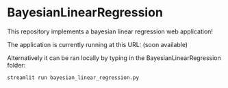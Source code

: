 # BayesianLinearRegression
This repository implements a bayesian linear regression web application!

The application is currently running at this URL:
(soon available)
<!-- 
http://github.com - automatic!
[GitHub](http://github.com)
-->

Alternatively it can be ran locally by typing in the BayesianLinearRegression folder:
```
streamlit run bayesian_linear_regression.py
```
